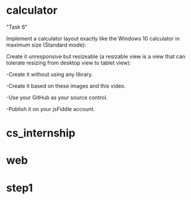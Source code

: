 # calculator
"Task 6"

Implement a calculator layout exactly like the Windows 10 calculator in maximum size (Standard mode):

Create it unresponsive but resizeable (a resizable view is a view that can tolerate resizing from desktop view to tablet view):

-Create it without using any library.

-Create it based on these images and this video.

-Use your GitHub as your source control.

-Publish it on your jsFiddle account.
# cs_internship
# web 
# step1
